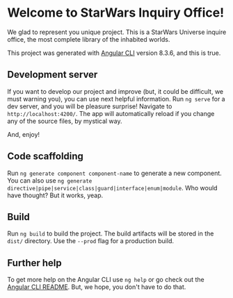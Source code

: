 # Welcome to StarWars Inquiry Office!

We glad to represent you unique project.
This is a StarWars Universe inquire office, the most complete library of the inhabited worlds.

This project was generated with [Angular CLI](https://github.com/angular/angular-cli) version 8.3.6, and this is true.

## Development server
If you want to develop our project and improve (but, it could be difficult, we must warning you), you can use next helpful information.
Run `ng serve` for a dev server, and you will be pleasure surprise! Navigate to `http://localhost:4200/`. The app will automatically reload if you change any of the source files, by mystical way.

And, enjoy!

## Code scaffolding

Run `ng generate component component-name` to generate a new component. You can also use `ng generate directive|pipe|service|class|guard|interface|enum|module`. Who would have thought? But it works, yeap.

## Build

Run `ng build` to build the project. The build artifacts will be stored in the `dist/` directory. Use the `--prod` flag for a production build.

## Further help

To get more help on the Angular CLI use `ng help` or go check out the [Angular CLI README](https://github.com/angular/angular-cli/blob/master/README.md). But, we hope, you don't have to do that.
